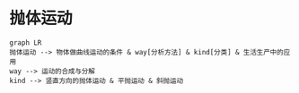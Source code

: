 # 抛体运动

```mermaid
graph LR
抛体运动 --> 物体做曲线运动的条件 & way[分析方法] & kind[分类] & 生活生产中的应用
way --> 运动的合成与分解
kind --> 竖直方向的抛体运动 & 平抛运动 & 斜抛运动
```
